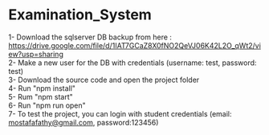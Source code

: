 # Examination_System

1- Download the sqlserver DB backup from here : https://drive.google.com/file/d/1IAT7GCaZ8X0fNO2QeVJ06K42L2O_qWt2/view?usp=sharing <br />
2- Make a new user for the DB with credentials (username: test, password: test) <br />
3- Download the source code and open the project folder<br />
4- Run "npm install"<br />
5- Rum "npm start"<br />
6- Run "npm run open"<br />
7- To test the project, you can login with student credentials (email: mostafafathy@gmail.com, password:123456) <br/>
